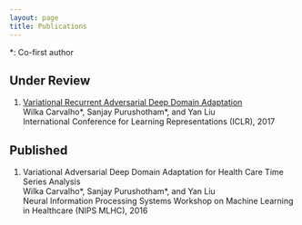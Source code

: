 ```yaml
---
layout: page
title: Publications
---
```


<p>*: Co-first author</p>

## Under Review
<ol>
<li>
  <p>
  <a href="http://openreview.net/forum?id=rk9eAFcxg">Variational Recurrent Adversarial Deep Domain Adaptation</a><br>
  Wilka Carvalho*, Sanjay Purushotham*, and Yan Liu<br>
  International Conference for Learning Representations (ICLR), 2017
  </p>   
</li>
</ol>

## Published
<ol>
<li>
  <p>
  Variational Adversarial Deep Domain Adaptation for Health Care Time Series Analysis<br>
  Wilka Carvalho*, Sanjay Purushotham*, and Yan Liu<br>
  Neural Information Processing Systems Workshop on Machine Learning in Healthcare (NIPS MLHC), 2016
  </p>
</li>
</ol>


<!-- To be filled in soon, hopefully -->
<!-- :+1: -->
